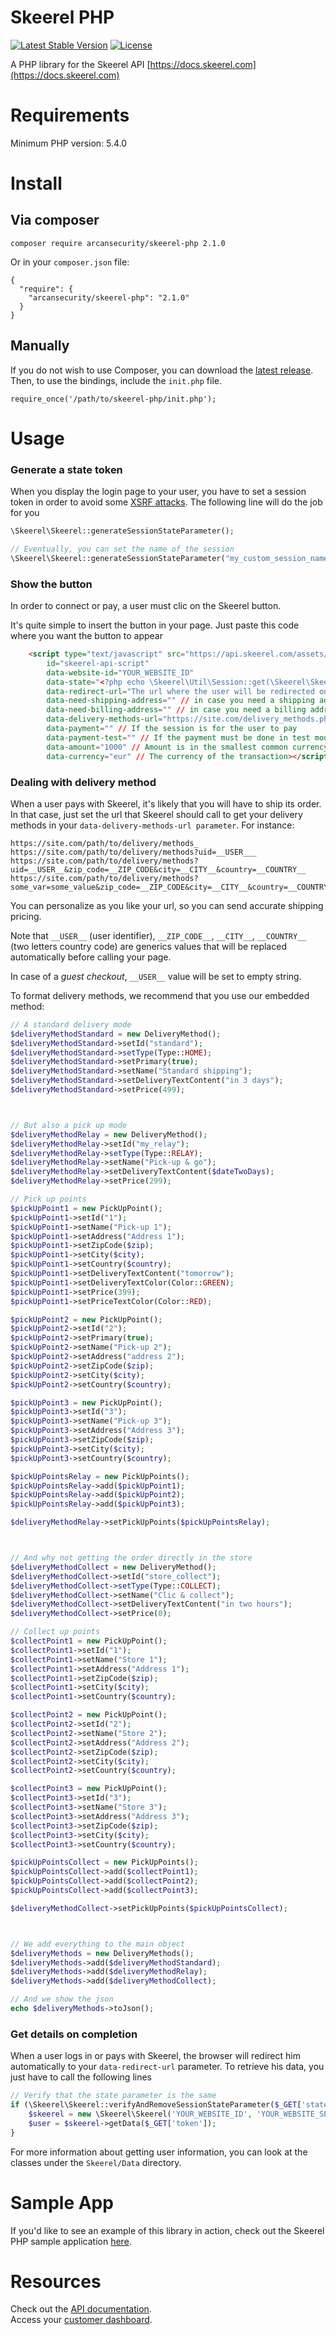 # Skeerel PHP

[![Latest Stable Version](https://poser.pugx.org/arcansecurity/skeerel-php/v/stable.svg)](https://packagist.org/packages/arcansecurity/skeerel-php)
[![License](https://poser.pugx.org/arcansecurity/skeerel-php/license.svg)](https://packagist.org/packages/arcansecurity/skeerel-php)

A PHP library for the Skeerel API [https://docs.skeerel.com](https://docs.skeerel.com)

# Requirements

Minimum PHP version: 5.4.0

# Install

## Via composer

`composer require arcansecurity/skeerel-php 2.1.0`

Or in your `composer.json` file:

```
{
  "require": {
    "arcansecurity/skeerel-php": "2.1.0"
  }
}
```

## Manually

If you do not wish to use Composer, you can download the 
[latest release](https://github.com/ArcanSecurity/skeerel-php/releases). 
Then, to use the bindings, include the `init.php` file.

`require_once('/path/to/skeerel-php/init.php');`

# Usage

### Generate a state token

When you display the login page to your user, you have to set a 
session token in order to avoid some [XSRF attacks](https://auth0.com/docs/protocols/oauth2/oauth-state).
The following line will do the job for you

```php
\Skeerel\Skeerel::generateSessionStateParameter();

// Eventually, you can set the name of the session
\Skeerel\Skeerel::generateSessionStateParameter("my_custom_session_name);
```

### Show the button

In order to connect or pay, a user must clic on the Skeerel button.

It's quite simple to insert the button in your page. Just paste this
code where you want the button to appear
```html
    <script type="text/javascript" src="https://api.skeerel.com/assets/v2/javascript/api.min.js"
        id="skeerel-api-script"
        data-website-id="YOUR_WEBSITE_ID"
        data-state="<?php echo \Skeerel\Util\Session::get(\Skeerel\Skeerel::DEFAULT_COOKIE_NAME); ?>"
        data-redirect-url="The url where the user will be redirected once he has complete"
        data-need-shipping-address="" // in case you need a shipping address
        data-need-billing-address="" // in case you need a billing address
        data-delivery-methods-url="https://site.com/delivery_methods.php?user=__USER__&zip_code=__ZIP_CODE__&city=__CITY__&country=__COUNTRY__" // If you need to ship something to the user
        data-payment="" // If the session is for the user to pay
        data-payment-test="" // If the payment must be done in test mode
        data-amount="1000" // Amount is in the smallest common currency unit. For instance here 10,00€ 10.00USD, ¥1000
        data-currency="eur" // The currency of the transaction></script>
```

### Dealing with delivery method

When a user pays with Skeerel, it's likely that you will have to ship its order.
In that case, just set the url that Skeerel should call to get your delivery methods 
in your `data-delivery-methods-url parameter`. For instance:
```
https://site.com/path/to/delivery/methods_
https://site.com/path/to/delivery/methods?uid=__USER___
https://site.com/path/to/delivery/methods?uid=__USER__&zip_code=__ZIP_CODE&city=__CITY__&country=__COUNTRY__
https://site.com/path/to/delivery/methods?some_var=some_value&zip_code=__ZIP_CODE&city=__CITY__&country=__COUNTRY__
```

You can personalize as you like your url, so you can send accurate shipping pricing.

Note that `__USER__` (user identifier), `__ZIP_CODE__`, `__CITY__`, `__COUNTRY__` (two letters country code) are generics values that 
will be replaced automatically before calling your page.

In case of a *guest checkout*, `__USER__` value will be set to empty string.

To format delivery methods, we recommend that you use our embedded method:
```php
// A standard delivery mode
$deliveryMethodStandard = new DeliveryMethod();
$deliveryMethodStandard->setId("standard");
$deliveryMethodStandard->setType(Type::HOME);
$deliveryMethodStandard->setPrimary(true);
$deliveryMethodStandard->setName("Standard shipping");
$deliveryMethodStandard->setDeliveryTextContent("in 3 days");
$deliveryMethodStandard->setPrice(499);



// But also a pick up mode
$deliveryMethodRelay = new DeliveryMethod();
$deliveryMethodRelay->setId("my_relay");
$deliveryMethodRelay->setType(Type::RELAY);
$deliveryMethodRelay->setName("Pick-up & go");
$deliveryMethodRelay->setDeliveryTextContent($dateTwoDays);
$deliveryMethodRelay->setPrice(299);

// Pick up points
$pickUpPoint1 = new PickUpPoint();
$pickUpPoint1->setId("1");
$pickUpPoint1->setName("Pick-up 1");
$pickUpPoint1->setAddress("Address 1");
$pickUpPoint1->setZipCode($zip);
$pickUpPoint1->setCity($city);
$pickUpPoint1->setCountry($country);
$pickUpPoint1->setDeliveryTextContent("tomorrow");
$pickUpPoint1->setDeliveryTextColor(Color::GREEN);
$pickUpPoint1->setPrice(399);
$pickUpPoint1->setPriceTextColor(Color::RED);

$pickUpPoint2 = new PickUpPoint();
$pickUpPoint2->setId("2");
$pickUpPoint2->setPrimary(true);
$pickUpPoint2->setName("Pick-up 2");
$pickUpPoint2->setAddress("address 2");
$pickUpPoint2->setZipCode($zip);
$pickUpPoint2->setCity($city);
$pickUpPoint2->setCountry($country);

$pickUpPoint3 = new PickUpPoint();
$pickUpPoint3->setId("3");
$pickUpPoint3->setName("Pick-up 3");
$pickUpPoint3->setAddress("Address 3");
$pickUpPoint3->setZipCode($zip);
$pickUpPoint3->setCity($city);
$pickUpPoint3->setCountry($country);

$pickUpPointsRelay = new PickUpPoints();
$pickUpPointsRelay->add($pickUpPoint1);
$pickUpPointsRelay->add($pickUpPoint2);
$pickUpPointsRelay->add($pickUpPoint3);

$deliveryMethodRelay->setPickUpPoints($pickUpPointsRelay);



// And why not getting the order directly in the store
$deliveryMethodCollect = new DeliveryMethod();
$deliveryMethodCollect->setId("store_collect");
$deliveryMethodCollect->setType(Type::COLLECT);
$deliveryMethodCollect->setName("Clic & collect");
$deliveryMethodCollect->setDeliveryTextContent("in two hours");
$deliveryMethodCollect->setPrice(0);

// Collect up points
$collectPoint1 = new PickUpPoint();
$collectPoint1->setId("1");
$collectPoint1->setName("Store 1");
$collectPoint1->setAddress("Address 1");
$collectPoint1->setZipCode($zip);
$collectPoint1->setCity($city);
$collectPoint1->setCountry($country);

$collectPoint2 = new PickUpPoint();
$collectPoint2->setId("2");
$collectPoint2->setName("Store 2");
$collectPoint2->setAddress("Address 2");
$collectPoint2->setZipCode($zip);
$collectPoint2->setCity($city);
$collectPoint2->setCountry($country);

$collectPoint3 = new PickUpPoint();
$collectPoint3->setId("3");
$collectPoint3->setName("Store 3");
$collectPoint3->setAddress("Address 3");
$collectPoint3->setZipCode($zip);
$collectPoint3->setCity($city);
$collectPoint3->setCountry($country);

$pickUpPointsCollect = new PickUpPoints();
$pickUpPointsCollect->add($collectPoint1);
$pickUpPointsCollect->add($collectPoint2);
$pickUpPointsCollect->add($collectPoint3);

$deliveryMethodCollect->setPickUpPoints($pickUpPointsCollect);



// We add everything to the main object
$deliveryMethods = new DeliveryMethods();
$deliveryMethods->add($deliveryMethodStandard);
$deliveryMethods->add($deliveryMethodRelay);
$deliveryMethods->add($deliveryMethodCollect);

// And we show the json
echo $deliveryMethods->toJson();
``` 

### Get details on completion

When a user logs in or pays with Skeerel, the browser will redirect him 
automatically to your `data-redirect-url` parameter. To retrieve his data, you just have to call the 
following lines

```php
// Verify that the state parameter is the same
if (\Skeerel\Skeerel::verifyAndRemoveSessionStateParameter($_GET['state'])) {
    $skeerel = new \Skeerel\Skeerel('YOUR_WEBSITE_ID', 'YOUR_WEBSITE_SECRET', 'YOUR_RSA_PRIVATE_KEY');
    $user = $skeerel->getData($_GET['token']);
}
```

For more information about getting user information, you can look
at the classes under the `Skeerel/Data` directory.

# Sample App

If you'd like to see an example of this library in action, 
check out the Skeerel PHP sample application 
[here](https://github.com/ArcanSecurity/skeerel-sample-php).
 
# Resources
Check out the [API documentation](http://doc.skeerel.com).  
Access your [customer dashboard](https://admin.skeerel.com).